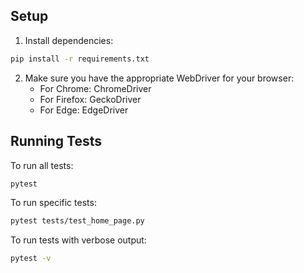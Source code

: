 

## Setup

1. Install dependencies:

```bash
pip install -r requirements.txt
```

2. Make sure you have the appropriate WebDriver for your browser:
   - For Chrome: ChromeDriver
   - For Firefox: GeckoDriver
   - For Edge: EdgeDriver

## Running Tests

To run all tests:

```bash
pytest
```

To run specific tests:

```bash
pytest tests/test_home_page.py
```

To run tests with verbose output:

```bash
pytest -v
```

